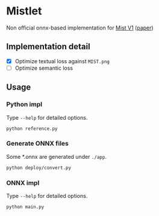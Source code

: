 # Mistlet

Non official onnx-based implementation for [Mist V1](https://github.com/psyker-team/mist) ([paper](https://arxiv.org/abs/2305.12683))

## Implementation detail
- [x] Optimize textual loss against `MIST.png`
- [ ] Optimize semantic loss

## Usage
### Python impl
Type `--help` for detailed options.

```
python reference.py
```

### Generate ONNX files
Some *.onnx are generated under `./app`.

```
python deploy/convert.py
```

### ONNX impl
Type `--help` for detailed options.

```
python main.py
```
